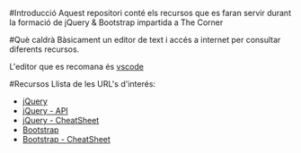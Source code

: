 #Introducció 
Aquest repositori conté els recursos que es faran servir durant la formació de jQuery & Bootstrap impartida a The Corner

#Què caldrà
Bàsicament un editor de text i accés a internet per consultar diferents recursos.

L'editor que es recomana és [vscode](https://go.microsoft.com/fwlink/?LinkID=623230)

#Recursos
Llista de les URL's d'interés:
* [jQuery](https://jquery.com/)
* [jQuery - API](http://api.jquery.com/)
* [jQuery - CheatSheet](https://oscarotero.com/jquery/)
* [Bootstrap](http://getbootstrap.com/)
* [Bootstrap - CheatSheet](https://hackerthemes.com/bootstrap-cheatsheet/#tooltip)

